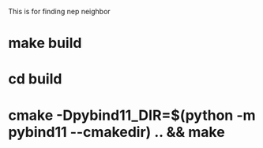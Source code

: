 
This is for finding  nep neighbor

# make build
# cd build
# cmake -Dpybind11_DIR=$(python -m pybind11 --cmakedir) .. && make

